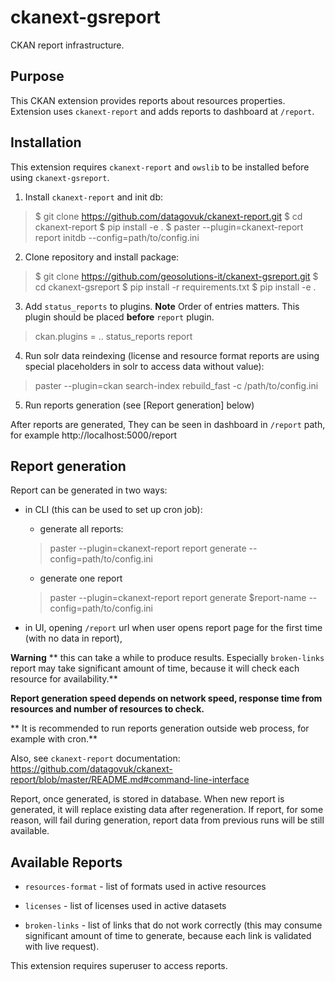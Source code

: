 # ckanext-gsreport

CKAN report infrastructure.

## Purpose

This CKAN extension provides reports about resources properties. Extension uses `ckanext-report` and adds reports to dashboard at `/report`.

## Installation

This extension requires `ckanext-report` and `owslib` to be installed before using `ckanext-gsreport`.

1. Install `ckanext-report` and init db:

> $ git clone https://github.com/datagovuk/ckanext-report.git
 $ cd ckanext-report
 $ pip install -e .
 $ paster --plugin=ckanext-report report initdb --config=path/to/config.ini

2. Clone repository and install package:

> $ git clone https://github.com/geosolutions-it/ckanext-gsreport.git
 $ cd ckanext-gsreport
 $ pip install -r requirements.txt
 $ pip install -e .

3. Add `status_reports` to plugins. **Note** Order of entries matters. This plugin should be placed **before** `report` plugin.

> ckan.plugins = .. status_reports report

4. Run solr data reindexing (license and resource format reports are using special placeholders in solr to access data without value):

> paster --plugin=ckan search-index rebuild_fast -c /path/to/config.ini

5. Run reports generation (see [Report generation] below)

After reports are generated, They can be seen in dashboard in `/report` path, for example http://localhost:5000/report

## Report generation

Report can be generated in two ways:

 * in CLI (this can be used to set up cron job):
  
   * generate all reports:

   > paster --plugin=ckanext-report report generate --config=path/to/config.ini

   * generate one report

   > paster --plugin=ckanext-report report generate $report-name --config=path/to/config.ini

 * in UI, opening `/report` url when user opens report page for the first time (with no data in report),

**Warning** 
** this can take a while to produce results. Especially `broken-links` report may take significant amount of time, because it will check each resource for availability.**

**Report generation speed depends on network speed, response time from resources and number of resources to check.**

** It is recommended to run reports generation outside web process, for example with cron.** 

Also, see `ckanext-report` documentation: https://github.com/datagovuk/ckanext-report/blob/master/README.md#command-line-interface

Report, once generated, is stored in database. When new report is generated, it will replace existing data after regeneration. If report, for some reason, will fail during generation, report data from previous runs will be still available.

## Available Reports

 * `resources-format` - list of formats used in active resources

 * `licenses` - list of licenses used in active datasets

 * `broken-links` - list of links that do not work correctly (this may consume significant amount of time to generate, because each link is validated with live request).

This extension requires superuser to access reports.
